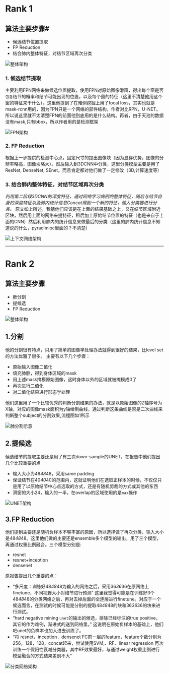 
# Rank 1
## 算法主要步骤#
- 候选结节位置提取
- FP Reduction 
- 结合肺内整体特征，对结节区域再次分类


![整体架构](/image/rank1_1.png)

### 1. 候选结节提取

主要利用FPN网络来做候选位置提取，使用FPN对原始图像滑窗，得出每个窗是否`包含`结节的概率和结节可能出现的位置，以及每个窗的特征（这里不清楚他用这个窗的特征来干什么）。这里他提到了在难例挖掘上用了focal loss，其实也就是mask-rcnn用的，因为FPN只是一个网络的部件结构，作者对比RPN，U-NET。所以说这里就不太清楚FPN的前面他到底用的是什么结构。再者，由于天池的数据没有mask,只有bbox，所以作者用的是检测框架

![FPN架构](/image/rank1_2.png)


### 2. FP Reduction

根据上一步提供的检测中心点，固定尺寸的提出图像块（因为显存优势，图像的分辨率略高，图像块略大）。然后输入到3DCNN中分类，这里分类模型主要是用了ResNet, DenseNet, SEnet。而且肯定都对他们做了一定修改（3D,计算速度等）

### 3. 结合肺内整体特征，对结节区域再次分类

*利用第二阶段3DCNN的深度特征，通过网络学习病例的整体特征，随后与结节自身的深度特征以及肺内统计信息Concat得到一个新的特征，输入分类器进行分类。*
原文如上所述，我猜他们应该是在上面的结果基础之上，又在结节区域附近区块，然后用上面的网络来提特征，租后加上原始结节位置的特征（也是来自于上面的CNN）然后利用肺内的统计信息来做最后的分类（这里的肺内统计信息不知道说的什么，pyradimioc里面的？不清楚）

![上下文网络架构](/image/rank1_3.png)

---

# Rank 2 
## 算法主要步骤
- 肺分割
- 提候选
- FP Reduction

![整体架构](/image/rank2_1.png)

## 1.分割
他的分割很有特点，只用了简单的图像学处理办法就得到很好的结果，比level set的方法优雅了很多。
主要有以下几个步骤：

- 原始输入图像二值化
- 填充肺腔，得到身体区域的mask
- 用上述mask掩模原始图像，这时身体以外的区域就被掩模成0了
- 再次进行二值化
- 对二值化结果进行形态学处理

他们这里用了一个比较优秀的判断分割结果的办法，就是以原始图像的Z轴序号为X轴，对应的图像mask面积为y轴绘制曲线，通过判断这条曲线是否是二次曲线来判断整个subject的分割效果,流程图如1所示

![肺分割示意](/image/rank2_2.png)


## 2.提候选
候选结节的提取主要还是用了有三次down-sample的UNET，在报告中他们提出几个比较重要的点
- 输入大小为48*48*48，采用same padding
- 保证结节在40*40*40的范围内，这就证明他们在选取正样本的时候，不仅仅只是用了以原始结节中心点选取的方式，还是有随机剪裁的方式或其他的东西
- 滑窗的大小24，输入的一半。在overlap的区域使用的是`max`操作


![UNET架构](/image/rank2_3.png)

## 3.FP Reduction
他们提到主要还是随机负样本不够丰富的原因，所以选择做了再次分类，输入大小是48*48*48。这里他们做的主要还是ensemble多个模型的输出，用了三个模型，再通过权重比例融合。三个模型分别是:

- resnet
- resnet+inception
- densenet

原报告提出几个重要的点：

- “多尺度：训练好48*48*48为输入的网络之后，采用36*36*36在原网络上finetune，不同视野大小对结节进行预测” 这里我觉得可能是在训练好3个48*48*48的分类网络之后，再对去掉后面的全连层进行finetune。对应于一个候选而言，在测试的时候可能是分别的提取48*48*48的块和36*36*36的块来进行测试。
- “hard negative mining `unet`的输出的候选，排除已经标注的true positive，其它的作为难例，渐进式的送到网络里。” 这说明在原始负样本的基础上，他们吧unet的负样本也加入进去训练了。
- “将 resnet，inception，densenet FC前一层的feature，feature个数分别为256，128，128，concat起来，尝试使用SVM,、RF、linear regression 再次训练一个假阳性衰减分类器，其中RF效果最好，与通过weight权重比例进行模型融合的方式结果差别不大”

![分类网络架构](/image/rank2_4.png)
